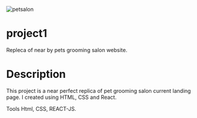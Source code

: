 ![petsalon](https://user-images.githubusercontent.com/93556946/196015975-1ee23b60-0bb9-4832-a9dd-5a643ea1ef1c.PNG)

# project1 
Repleca of near by pets grooming salon website.


# Description
This project is a near perfect replica of pet grooming salon current landing page. I created using HTML, CSS and React.

Tools
Html, CSS, REACT-JS.

